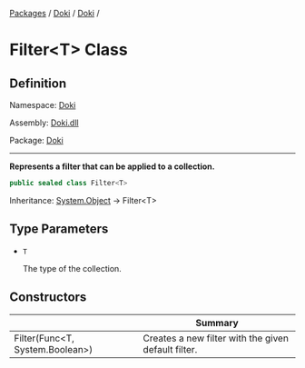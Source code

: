 [Packages](../../README.md) / [Doki](../README.md) / [Doki](README.md) / 

# Filter&lt;T&gt; Class

## Definition

Namespace: [Doki](README.md)

Assembly: [Doki.dll](../README.md)

Package: [Doki](https://www.nuget.org/packages/Doki)

---

**Represents a filter that can be applied to a collection.**

```csharp
public sealed class Filter<T>
```

Inheritance: [System.Object](https://learn.microsoft.com/en-us/dotnet/api/System.Object) → Filter&lt;T&gt;

## Type Parameters

- `T`
  
  The type of the collection.



## Constructors

|   |Summary|
|---|---|
|Filter(Func&lt;T, System.Boolean&gt;)|Creates a new filter with the given default filter.|



